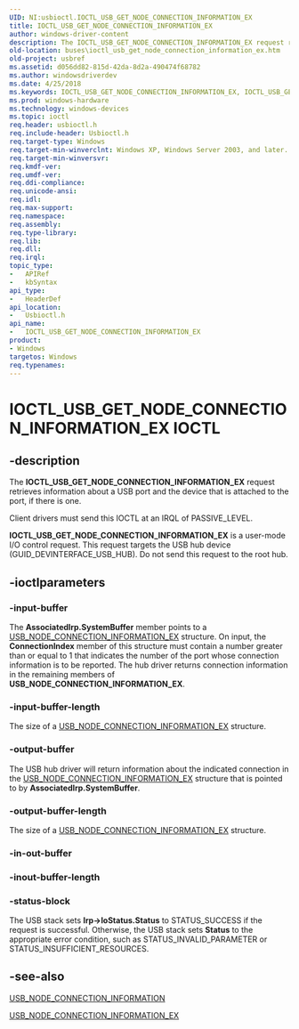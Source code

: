 ```yaml
---
UID: NI:usbioctl.IOCTL_USB_GET_NODE_CONNECTION_INFORMATION_EX
title: IOCTL_USB_GET_NODE_CONNECTION_INFORMATION_EX
author: windows-driver-content
description: The IOCTL_USB_GET_NODE_CONNECTION_INFORMATION_EX request retrieves information about a USB port and the device that is attached to the port, if there is one.Client drivers must send this IOCTL at an IRQL of PASSIVE_LEVEL.IOCTL_USB_GET_NODE_CONNECTION_INFORMATION_EX is a user-mode I/O control request. This request targets the USB hub device (GUID_DEVINTERFACE_USB_HUB). Do not send this request to the root hub.
old-location: buses\ioctl_usb_get_node_connection_information_ex.htm
old-project: usbref
ms.assetid: d056dd82-815d-42da-8d2a-490474f68782
ms.author: windowsdriverdev
ms.date: 4/25/2018
ms.keywords: IOCTL_USB_GET_NODE_CONNECTION_INFORMATION_EX, IOCTL_USB_GET_NODE_CONNECTION_INFORMATION_EX control, IOCTL_USB_GET_NODE_CONNECTION_INFORMATION_EX control code [Buses], buses.ioctl_usb_get_node_connection_information_ex, usbioctl/IOCTL_USB_GET_NODE_CONNECTION_INFORMATION_EX, usbirp_61c188b5-2820-4601-b2de-08bf30109824.xml
ms.prod: windows-hardware
ms.technology: windows-devices
ms.topic: ioctl
req.header: usbioctl.h
req.include-header: Usbioctl.h
req.target-type: Windows
req.target-min-winverclnt: Windows XP, Windows Server 2003, and later.
req.target-min-winversvr: 
req.kmdf-ver: 
req.umdf-ver: 
req.ddi-compliance: 
req.unicode-ansi: 
req.idl: 
req.max-support: 
req.namespace: 
req.assembly: 
req.type-library: 
req.lib: 
req.dll: 
req.irql: 
topic_type:
-	APIRef
-	kbSyntax
api_type:
-	HeaderDef
api_location:
-	Usbioctl.h
api_name:
-	IOCTL_USB_GET_NODE_CONNECTION_INFORMATION_EX
product:
- Windows
targetos: Windows
req.typenames: 
---
```


# IOCTL_USB_GET_NODE_CONNECTION_INFORMATION_EX IOCTL


## -description



The <b>IOCTL_USB_GET_NODE_CONNECTION_INFORMATION_EX</b> request retrieves information about a USB port and the device that is attached to the port, if there is one.

Client drivers must send this IOCTL at an IRQL of PASSIVE_LEVEL.

<b>IOCTL_USB_GET_NODE_CONNECTION_INFORMATION_EX</b> is a user-mode I/O control request. This request targets the USB hub device (GUID_DEVINTERFACE_USB_HUB). Do not send this request to the root hub.




## -ioctlparameters




### -input-buffer

The <b>AssociatedIrp.SystemBuffer</b> member points to a <a href="https://msdn.microsoft.com/library/windows/hardware/ff540094">USB_NODE_CONNECTION_INFORMATION_EX</a> structure. On input, the <b>ConnectionIndex</b> member of this structure must contain a number greater than or equal to 1 that indicates the number of the port whose connection information is to be reported. The hub driver returns connection information in the remaining members of <b>USB_NODE_CONNECTION_INFORMATION_EX</b>.


### -input-buffer-length

The size of a <a href="https://msdn.microsoft.com/library/windows/hardware/ff540094">USB_NODE_CONNECTION_INFORMATION_EX</a> structure.


### -output-buffer

The USB hub driver will return information about the indicated connection in the <a href="https://msdn.microsoft.com/library/windows/hardware/ff540094">USB_NODE_CONNECTION_INFORMATION_EX</a> structure that is pointed to by <b>AssociatedIrp.SystemBuffer</b>.


### -output-buffer-length

The size of a <a href="https://msdn.microsoft.com/library/windows/hardware/ff540094">USB_NODE_CONNECTION_INFORMATION_EX</a> structure.


### -in-out-buffer



<text></text>




### -inout-buffer-length



<text></text>




### -status-block

The USB stack sets <b>Irp-&gt;IoStatus.Status</b> to STATUS_SUCCESS if the request is successful. Otherwise, the USB stack sets <b>Status</b> to the appropriate error condition, such as STATUS_INVALID_PARAMETER or STATUS_INSUFFICIENT_RESOURCES.


## -see-also




<a href="https://msdn.microsoft.com/library/windows/hardware/ff540090">USB_NODE_CONNECTION_INFORMATION</a>



<a href="https://msdn.microsoft.com/library/windows/hardware/ff540094">USB_NODE_CONNECTION_INFORMATION_EX</a>
 

 

